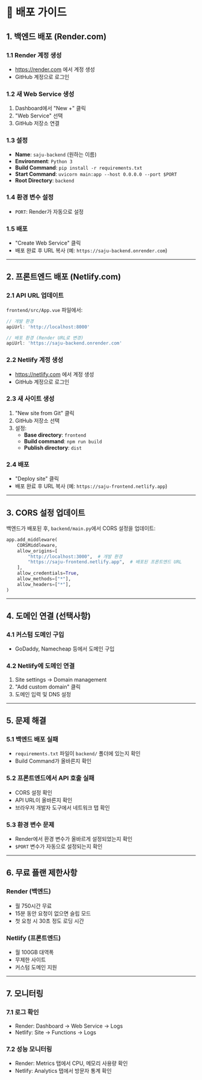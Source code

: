 # 🚀 배포 가이드

## 1. 백엔드 배포 (Render.com)

### 1.1 Render 계정 생성
- https://render.com 에서 계정 생성
- GitHub 계정으로 로그인

### 1.2 새 Web Service 생성
1. Dashboard에서 "New +" 클릭
2. "Web Service" 선택
3. GitHub 저장소 연결

### 1.3 설정
- **Name**: `saju-backend` (원하는 이름)
- **Environment**: `Python 3`
- **Build Command**: `pip install -r requirements.txt`
- **Start Command**: `uvicorn main:app --host 0.0.0.0 --port $PORT`
- **Root Directory**: `backend`

### 1.4 환경 변수 설정
- `PORT`: Render가 자동으로 설정

### 1.5 배포
- "Create Web Service" 클릭
- 배포 완료 후 URL 복사 (예: `https://saju-backend.onrender.com`)

---

## 2. 프론트엔드 배포 (Netlify.com)

### 2.1 API URL 업데이트
`frontend/src/App.vue` 파일에서:
```javascript
// 개발 환경
apiUrl: 'http://localhost:8000'

// 배포 환경 (Render URL로 변경)
apiUrl: 'https://saju-backend.onrender.com'
```

### 2.2 Netlify 계정 생성
- https://netlify.com 에서 계정 생성
- GitHub 계정으로 로그인

### 2.3 새 사이트 생성
1. "New site from Git" 클릭
2. GitHub 저장소 선택
3. 설정:
   - **Base directory**: `frontend`
   - **Build command**: `npm run build`
   - **Publish directory**: `dist`

### 2.4 배포
- "Deploy site" 클릭
- 배포 완료 후 URL 복사 (예: `https://saju-frontend.netlify.app`)

---

## 3. CORS 설정 업데이트

백엔드가 배포된 후, `backend/main.py`에서 CORS 설정을 업데이트:

```python
app.add_middleware(
    CORSMiddleware,
    allow_origins=[
        "http://localhost:3000",  # 개발 환경
        "https://saju-frontend.netlify.app",  # 배포된 프론트엔드 URL
    ],
    allow_credentials=True,
    allow_methods=["*"],
    allow_headers=["*"],
)
```

---

## 4. 도메인 연결 (선택사항)

### 4.1 커스텀 도메인 구입
- GoDaddy, Namecheap 등에서 도메인 구입

### 4.2 Netlify에 도메인 연결
1. Site settings → Domain management
2. "Add custom domain" 클릭
3. 도메인 입력 및 DNS 설정

---

## 5. 문제 해결

### 5.1 백엔드 배포 실패
- `requirements.txt` 파일이 `backend/` 폴더에 있는지 확인
- Build Command가 올바른지 확인

### 5.2 프론트엔드에서 API 호출 실패
- CORS 설정 확인
- API URL이 올바른지 확인
- 브라우저 개발자 도구에서 네트워크 탭 확인

### 5.3 환경 변수 문제
- Render에서 환경 변수가 올바르게 설정되었는지 확인
- `$PORT` 변수가 자동으로 설정되는지 확인

---

## 6. 무료 플랜 제한사항

### Render (백엔드)
- 월 750시간 무료
- 15분 동안 요청이 없으면 슬립 모드
- 첫 요청 시 30초 정도 로딩 시간

### Netlify (프론트엔드)
- 월 100GB 대역폭
- 무제한 사이트
- 커스텀 도메인 지원

---

## 7. 모니터링

### 7.1 로그 확인
- Render: Dashboard → Web Service → Logs
- Netlify: Site → Functions → Logs

### 7.2 성능 모니터링
- Render: Metrics 탭에서 CPU, 메모리 사용량 확인
- Netlify: Analytics 탭에서 방문자 통계 확인 